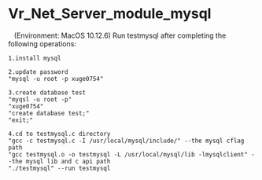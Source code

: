 # Vr_Net_Server_module_mysql

    (Environment: MacOS 10.12.6)
    Run testmysql after completing the following operations:

    1.install mysql
    
    2.update password
    "mysql -u root -p xuge0754"

    3.create database test
    "myqsl -u root -p"
    "xuge0754"
    "create database test;"
    "exit;"
    
    4.cd to testmysql.c directory
    "gcc -c testmysql.c -I /usr/local/mysql/include/" --the mysql cflag path
    "gcc testmysql.o -o testmysql -L /usr/local/mysql/lib -lmysqlclient" --the mysql lib and c api path
    "./testmysql" --run testmysql
